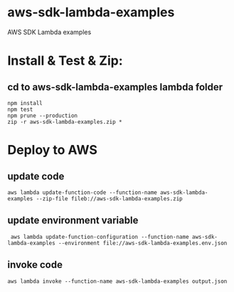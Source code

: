 # aws-sdk-lambda-examples
AWS SDK Lambda examples

# Install & Test & Zip:

## cd to aws-sdk-lambda-examples lambda folder
```
npm install
npm test
npm prune --production
zip -r aws-sdk-lambda-examples.zip *
```

# Deploy to AWS

## update code
```
aws lambda update-function-code --function-name aws-sdk-lambda-examples --zip-file fileb://aws-sdk-lambda-examples.zip
```
## update environment variable
```
 aws lambda update-function-configuration --function-name aws-sdk-lambda-examples --environment file://aws-sdk-lambda-examples.env.json
 ```

 ## invoke code
```
aws lambda invoke --function-name aws-sdk-lambda-examples output.json
 ```

